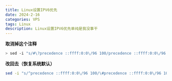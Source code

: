 ```yaml
---
title: Linux设置IPV6优先
date: 2024-2-16
categories: VPS
tags: Linux
description: Linux设置IPV6优先单纯是我没事干
---
```


**取消掉这个注释**

```bash
> sed -i "s/#\?precedence ::ffff:0:0\/96 100/precedence ::ffff:0:0\/96 100/" /etc/gai.conf
```

**改回去（恢复系统默认）**

```bash
sed -i "s/^precedence ::ffff:0:0\/96 100/\#precedence ::ffff:0:0\/96 100/" /etc/gai.conf
```
